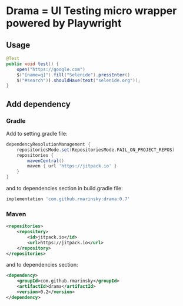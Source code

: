 # Drama = UI Testing micro wrapper powered by Playwright

## Usage

```java
@Test
public void test() {
    open("https://google.com")
    $("[name=q]").fill("Selenide").pressEnter()
    $("#search")).shouldHave(text("selenide.org"));
}
```

## Add dependency

### Gradle

Add to setting.gradle file:

```groovy
dependencyResolutionManagement {
    repositoriesMode.set(RepositoriesMode.FAIL_ON_PROJECT_REPOS)
    repositories {
        mavenCentral()
        maven { url 'https://jitpack.io' }
    }
}
```
and to dependencies section in build.gradle file:
```groovy
implementation 'com.github.rmarinsky:drama:0.7'
```

### Maven

```xml
<repositories>
    <repository> 
        <id>jitpack.io</id>
        <url>https://jitpack.io</url>
    </repository>
</repositories>
```
and to dependencies section:
```xml
<dependency>
    <groupId>com.github.rmarinsky</groupId>
    <artifactId>drama</artifactId>
    <version>0.2</version>
</dependency>
```